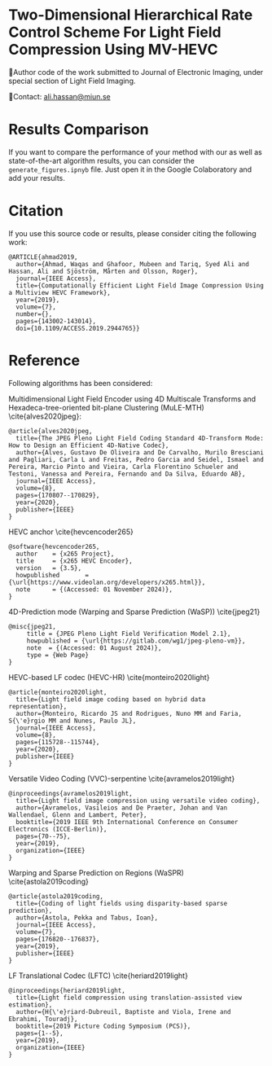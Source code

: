 # Two-Dimensional Hierarchical Rate Control Scheme For Light Field Compression Using MV-HEVC

:page_facing_up:Author code of the work submitted to Journal of Electronic Imaging, under special section of Light Field Imaging.

:e-mail:Contact: ali.hassan@miun.se

# Results Comparison
If you want to compare the performance of your method with our as well as state-of-the-art algorithm results, you can consider the ```generate_figures.ipnyb``` file.
Just open it in the Google Colaboratory and add your results.

# Citation
If you use this source code or results, please consider citing the following work:
```
@ARTICLE{ahmad2019,
  author={Ahmad, Waqas and Ghafoor, Mubeen and Tariq, Syed Ali and Hassan, Ali and Sjöström, Mårten and Olsson, Roger},
  journal={IEEE Access}, 
  title={Computationally Efficient Light Field Image Compression Using a Multiview HEVC Framework}, 
  year={2019},
  volume={7},
  number={},
  pages={143002-143014},
  doi={10.1109/ACCESS.2019.2944765}}

```

# Reference
Following algorithms has been considered:

Multidimensional Light Field Encoder using 4D Multiscale Transforms and Hexadeca-tree-oriented bit-plane Clustering (MuLE-MTH) \cite{alves2020jpeg}:
```
@article{alves2020jpeg,
  title={The JPEG Pleno Light Field Coding Standard 4D-Transform Mode: How to Design an Efficient 4D-Native Codec},
  author={Alves, Gustavo De Oliveira and De Carvalho, Murilo Bresciani and Pagliari, Carla L and Freitas, Pedro Garcia and Seidel, Ismael and Pereira, Marcio Pinto and Vieira, Carla Florentino Schueler and Testoni, Vanessa and Pereira, Fernando and Da Silva, Eduardo AB},
  journal={IEEE Access},
  volume={8},
  pages={170807--170829},
  year={2020},
  publisher={IEEE}
}
```
HEVC anchor \cite{hevcencoder265}
```
@software{hevcencoder265,
  author    = {x265 Project},
  title     = {x265 HEVC Encoder},
  version   = {3.5},
  howpublished       = {\url{https://www.videolan.org/developers/x265.html}},
  note      = {(Accessed: 01 November 2024)},
}
```
4D-Prediction mode (Warping and Sparse Prediction (WaSP)) \cite{jpeg21}
```
@misc{jpeg21,
     title = {JPEG Pleno Light Field Verification Model 2.1},
     howpublished = {\url{https://gitlab.com/wg1/jpeg-pleno-vm}},
     note  = {(Accessed: 01 August 2024)},
     type = {Web Page}
}
```
HEVC-based LF codec (HEVC-HR) \cite{monteiro2020light}
```
@article{monteiro2020light,
  title={Light field image coding based on hybrid data representation},
  author={Monteiro, Ricardo JS and Rodrigues, Nuno MM and Faria, S{\'e}rgio MM and Nunes, Paulo JL},
  journal={IEEE Access},
  volume={8},
  pages={115728--115744},
  year={2020},
  publisher={IEEE}
}
```
Versatile Video Coding (VVC)-serpentine \cite{avramelos2019light}
```
@inproceedings{avramelos2019light,
  title={Light field image compression using versatile video coding},
  author={Avramelos, Vasileios and De Praeter, Johan and Van Wallendael, Glenn and Lambert, Peter},
  booktitle={2019 IEEE 9th International Conference on Consumer Electronics (ICCE-Berlin)},
  pages={70--75},
  year={2019},
  organization={IEEE}
}
```
Warping and Sparse Prediction on Regions (WaSPR) \cite{astola2019coding}
```
@article{astola2019coding,
  title={Coding of light fields using disparity-based sparse prediction},
  author={Astola, Pekka and Tabus, Ioan},
  journal={IEEE Access},
  volume={7},
  pages={176820--176837},
  year={2019},
  publisher={IEEE}
}
```
LF Translational Codec (LFTC) \cite{heriard2019light}
```
@inproceedings{heriard2019light,
  title={Light field compression using translation-assisted view estimation},
  author={H{\'e}riard-Dubreuil, Baptiste and Viola, Irene and Ebrahimi, Touradj},
  booktitle={2019 Picture Coding Symposium (PCS)},
  pages={1--5},
  year={2019},
  organization={IEEE}
}
```


